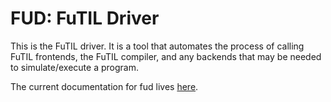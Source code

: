 # FUD: FuTIL Driver
This is the FuTIL driver. It is a tool that automates the process
of calling FuTIL frontends, the FuTIL compiler, and any backends that may
be needed to simulate/execute a program.

The current documentation for fud lives [here](https://cs.capra.cornell.edu/calyx/tools/fud.html).

